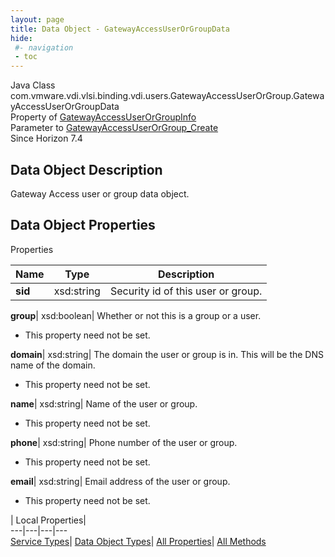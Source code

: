 ```yaml
---
layout: page
title: Data Object - GatewayAccessUserOrGroupData
hide:
 #- navigation
 - toc
---
```






Java Class
    com.vmware.vdi.vlsi.binding.vdi.users.GatewayAccessUserOrGroup.GatewayAccessUserOrGroupData  
Property of
     [GatewayAccessUserOrGroupInfo](vdi.users.GatewayAccessUserOrGroup.GatewayAccessUserOrGroupInfo.md#field_detail)  
Parameter to
     [GatewayAccessUserOrGroup_Create](vdi.users.GatewayAccessUserOrGroup.md#create)  
Since 
    Horizon 7.4

## Data Object Description 

Gateway Access user or group data object. 

## Data Object Properties

Properties

Name |  Type |  Description   
---|---|---  
**sid**|  xsd:string|  Security id of this user or group.   
  
**group**|  xsd:boolean|  Whether or not this is a group or a user.   


 * This property need not be set.

  
**domain**|  xsd:string|  The domain the user or group is in. This will be the DNS name of the domain.   


 * This property need not be set.

  
**name**|  xsd:string|  Name of the user or group.   


 * This property need not be set.

  
**phone**|  xsd:string|  Phone number of the user or group.   


 * This property need not be set.

  
**email**|  xsd:string|  Email address of the user or group.   


 * This property need not be set.

  
  
  
 | Local Properties|   
---|---|---|---  
[Service Types](index-mo_types.md)| [Data Object Types](index-do_types.md)| [All Properties](index-properties.md)| [All Methods](index-methods.md)  
  
  

